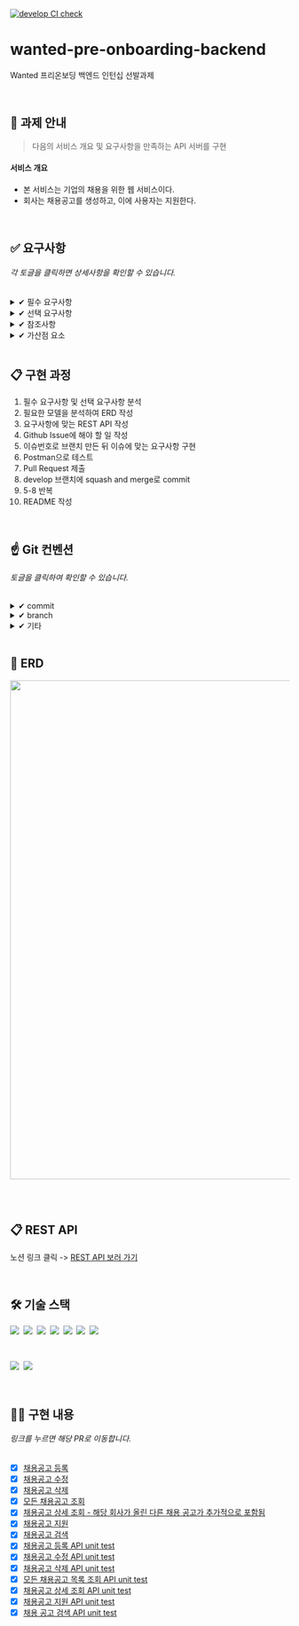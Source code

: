 [![develop CI check](https://github.com/JisooPyo/wanted-pre-onboarding-backend/actions/workflows/develop-CI.yml/badge.svg)](https://github.com/JisooPyo/wanted-pre-onboarding-backend/actions/workflows/develop-CI.yml)

# wanted-pre-onboarding-backend
Wanted 프리온보딩 백엔드 인턴십 선발과제

<br>

## 📝 과제 안내

> 다음의 서비스 개요 및 요구사항을 만족하는 API 서버를 구현
 
#### 서비스 개요
* 본 서비스는 기업의 채용을 위한 웹 서비스이다.
* 회사는 채용공고를 생성하고, 이에 사용자는 지원한다.

<br>

## ✅ 요구사항

###### 각 토글을 클릭하면 상세사항을 확인할 수 있습니다.

<details>
  <summary>✔ 필수 요구사항</summary>

<br>

1. 채용공고를 등록한다.
2. 채용공고를 수정한다. (회사 id 이외 모두 수정이 가능하다.)
3. 채용공고를 삭제한다. (DB에서 삭제된다.)
4. 채용공고 목록을 가져온다. - 사용자는 채용공고 목록을 확인할 수 있다.
5. 채용 상세 페이지를 가져온다. - '채용 내용'이 추가적으로 담겨 있다.
6. ORM 사용하여 구현
7. RDBMS 사용 (SQLite, PostgreSQL, MySQL 등)
    
</details>

<details>
  <summary>✔ 선택 요구사항</summary>

<br>

1. 채용공고 검색 기능 구현
2. 채용 상세페이지에서 해당 회사가 올린 채용공고가 추가적으로 포함된다.
3. 사용자는 채용공고에 지원한다. - 사용자는 1회만 지원 가능하다.

</details>

<details>
  <summary>✔ 참조사항</summary>

<br>

1. 필요한 모델 : 회사, 사용자, 채용공고, 지원내역(선택사항)
2. 회사, 사용자 등록 절차 생략
3. 로그인 등 사용자 인증절차 생략
4. FrontEnd는 개발 범위에 제외

</details>

<details>
  <summary>✔ 가산점 요소</summary>

<br>

1. 선택 요구사항 구현
2. Unit Test 구현
3. README에 요구사항 분석 및 구현 과정 작성
4. Git commit 메시지 컨벤션
</details>

<br>

## 📋 구현 과정

1. 필수 요구사항 및 선택 요구사항 분석
2. 필요한 모델을 분석하여 ERD 작성
3. 요구사항에 맞는 REST API 작성
4. Github Issue에 해야 할 일 작성
5. 이슈번호로 브랜치 만든 뒤 이슈에 맞는 요구사항 구현
6. Postman으로 테스트
7. Pull Request 제출
8. develop 브랜치에 squash and merge로 commit
9. 5-8 반복
10. README 작성

<br>

## ☝ Git 컨벤션

###### 토글을 클릭하여 확인할 수 있습니다.

<details>
  <summary>✔ commit </summary>

<br>
  
1. 형식

```
init: 기능 구현 시 필요한 파일 생성  → init: 회원가입 파일 생성
fix: 버그 수정                      → fix: 로그인 기능 오류 수정
docs: 문서 수정                     → docs: readme 오타 수정
update: 기능 구현 중 수정           → update: 로그인 기능 수정
complete: 기능 구현 완료            → complete: 회원가입 완료
refactor: 리팩터링                 → refactor: ~~ 개선
chore: 그 외 자잘한 수정            → chore: 코드 정렬
```

2. 꼬릿말

부가 설명이 필요할 때 추가

</details>

<details>
  <summary>✔ branch</summary>

<br>

1. `main` -> 배포 브랜치
2. `develop` -> 개발 테스트 브랜치
3. 형식

```
ex. 기능 추가: feature/이슈번호/{기능 설명}
ex. 버그 수정: hotfix/이슈번호/{짧은 설명}
ex. 문서 관리: docs/이슈번호/readme
ex. 리팩터링:  refactor/이슈번호/{리팩터링 짧은 설명}
ex. 테스트 코드: test/이슈번호/{짧은 설명}
```
4. merge된 브랜치는 기능 완성 시 삭제

</details>

<details>
  <summary>✔ 기타</summary>
  
<br>

1. PR
  * PR Template 사용
  * 방식 : squash and merge
  * 제목 : 깃 commit 형식을 따르되, 기능 추가는 `feature: `를 사용한다.
   
</details>

<br>

## 🔗 ERD

<img src="https://github.com/JisooPyo/wanted-pre-onboarding-backend/assets/130378232/650ae18e-a25d-4add-8bf1-581cd874b3b6" width=900px>

<br><br>

## 📋 REST API

노션 링크 클릭 -> [REST API 보러 가기](https://sugary-curtain-79b.notion.site/REST-API-e0cec84e85a545bfb788090f3d56b799?pvs=4)

<br>

## 🛠 기술 스택

<img src="https://img.shields.io/badge/Java-007396?style=flat-square&logo=OpenJDK&logoColor=white">&nbsp;
<img src="https://img.shields.io/badge/Spring-6DB33F?style=flat-square&logo=spring&logoColor=white">&nbsp;
<img src="https://img.shields.io/badge/Spring Boot-6DB33F?style=flat-square&logo=springboot&logoColor=white">&nbsp;
<img src="https://img.shields.io/badge/Gradle-02303A?style=flat-square&logo=gradle&logoColor=white">&nbsp;
<img src="https://img.shields.io/badge/MySQL-4479A1?style=flat-square&logo=mysql&logoColor=white">&nbsp;
<img src="https://img.shields.io/badge/Querydsl-0769AD?style=flat-square&logo=&logoColor=white">&nbsp;
<img src="https://img.shields.io/badge/Github Actions-2088FF?style=flat-square&logo=githubactions&logoColor=white">&nbsp;

<br>

<img src="https://img.shields.io/badge/IntelliJ IDEA-000000?style=flat-square&logo=IntelliJ IDEA&logoColor=white">&nbsp;
<img src="https://img.shields.io/badge/git-F05032?style=flat-square&logo=git&logoColor=white">

<br>

## 👩‍💻 구현 내용

###### 링크를 누르면 해당 PR로 이동합니다.

- [x] [채용공고 등록](https://github.com/JisooPyo/wanted-pre-onboarding-backend/pull/11)
- [X] [채용공고 수정](https://github.com/JisooPyo/wanted-pre-onboarding-backend/pull/12)
- [x] [채용공고 삭제](https://github.com/JisooPyo/wanted-pre-onboarding-backend/pull/15)
- [x] [모든 채용공고 조회](https://github.com/JisooPyo/wanted-pre-onboarding-backend/pull/18)
- [x] [채용공고 상세 조회 - 해당 회사가 올린 다른 채용 공고가 추가적으로 포함됨](https://github.com/JisooPyo/wanted-pre-onboarding-backend/pull/19)
- [x] [채용공고 지원](https://github.com/JisooPyo/wanted-pre-onboarding-backend/pull/22)
- [x] [채용공고 검색](https://github.com/JisooPyo/wanted-pre-onboarding-backend/pull/23)
- [x] [채용공고 등록 API unit test](https://github.com/JisooPyo/wanted-pre-onboarding-backend/pull/24)
- [x] [채용공고 수정 API unit test](https://github.com/JisooPyo/wanted-pre-onboarding-backend/pull/35)
- [x] [채용공고 삭제 API unit test](https://github.com/JisooPyo/wanted-pre-onboarding-backend/pull/36)
- [x] [모든 채용공고 목록 조회 API unit test](https://github.com/JisooPyo/wanted-pre-onboarding-backend/pull/37)
- [x] [채용공고 상세 조회 API unit test](https://github.com/JisooPyo/wanted-pre-onboarding-backend/pull/38)
- [x] [채용공고 지원 API unit test](https://github.com/JisooPyo/wanted-pre-onboarding-backend/pull/39)
- [x] [채용 공고 검색 API unit test](https://github.com/JisooPyo/wanted-pre-onboarding-backend/pull/40)
